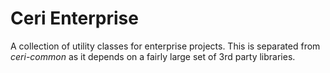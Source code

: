 # Ceri Enterprise

A collection of utility classes for enterprise projects. This is separated from *ceri-common* as it depends on a fairly large set of 3rd party libraries.